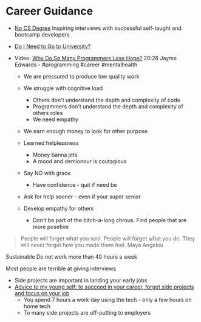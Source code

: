 Career Guidance
===============

* [No CS Degree](https://www.nocsdegree.com/) Inspiring interviews with successful self-taught and bootcamp developers 
* [Do I Need to Go to University?](http://colah.github.io/posts/2020-05-University/)

* Video: [Why Do So Many Programmers Lose Hope?](https://www.youtube.com/watch?v=NdA6aQR-s4U) 20:26 Jayme Edwards - #programming #career #mentalhealth
    * We are pressured to produce low quality work
    * We struggle with cognitive load
        * Others don't understand the depth and complexity of code
        * Programmers don't understand the depth and complexity of others roles
        * We need empathy
    * We earn enough money to look for other purpose
    * Learned helplessness
        * Money banna jets
        * A mood and demionour is coutagious


    * Say NO with grace
        * Have confidence - quit if need be
    * Ask for help sooner - even if your super senior
    * Develop empathy for others
        * Don't be part of the bitch-a-long chrous. Find people that are more posetive

> People will forget what you said. People will forget what you do. They will never forget how you made them feel. 
Maya Angelou


Sustainable
Do not work more than 40 hours a week

Most people are terrible at giving interviews

* Side projects are important in landing your early jobs
* [Advice to my young self: to succeed in your career, forget side projects and focus on your job](https://manuel.darcemont.fr/posts/focus-on-jour-job/)
    * You spend 7 hours a work day using the tech - only a few hours on home tech
    * To many side projects are off-putting to employers
